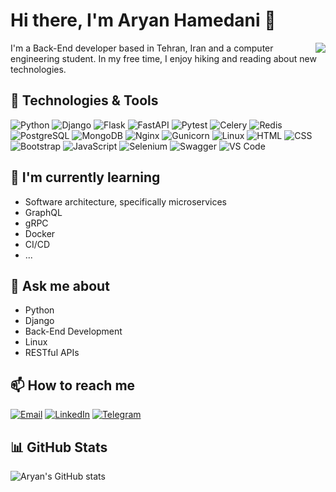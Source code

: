 # Hi there, I'm Aryan Hamedani 👋

<img align="right" src="https://media.giphy.com/media/qgQUggAC3Pfv687qPC/giphy.gif" width="auto" height="auto">

I'm a Back-End developer based in Tehran, Iran and a computer engineering student. In my free time, I enjoy hiking and reading about new technologies.

## 🔧 Technologies & Tools

![Python](https://img.shields.io/badge/-Python-3776AB?style=flat-square&logo=python&logoColor=white)
![Django](https://img.shields.io/badge/-Django-092E20?style=flat-square&logo=django&logoColor=white)
![Flask](https://img.shields.io/badge/-Flask-000000?style=flat-square&logo=flask&logoColor=white)
![FastAPI](https://img.shields.io/badge/-FastAPI-009688?style=flat-square&logo=fastapi&logoColor=white)
![Pytest](https://img.shields.io/badge/-Pytest-0A9EDC?style=flat-square&logo=pytest&logoColor=white)
![Celery](https://img.shields.io/badge/-Celery-37814A?style=flat-square&logo=celery&logoColor=white)
![Redis](https://img.shields.io/badge/-Redis-DC382D?style=flat-square&logo=redis&logoColor=white)
![PostgreSQL](https://img.shields.io/badge/-PostgreSQL-336791?style=flat-square&logo=postgresql&logoColor=white)
![MongoDB](https://img.shields.io/badge/-MongoDB-47A248?style=flat-square&logo=mongodb&logoColor=white)
![Nginx](https://img.shields.io/badge/-Nginx-269539?style=flat-square&logo=nginx&logoColor=white)
![Gunicorn](https://img.shields.io/badge/-Gunicorn-374151?style=flat-square&logo=gunicorn&logoColor=white)
![Linux](https://img.shields.io/badge/-Linux-FCC624?style=flat-square&logo=linux&logoColor=black)
![HTML](https://img.shields.io/badge/-HTML-E34F26?style=flat-square&logo=html5&logoColor=white)
![CSS](https://img.shields.io/badge/-CSS-1572B6?style=flat-square&logo=css3&logoColor=white)
![Bootstrap](https://img.shields.io/badge/-Bootstrap-563D7C?style=flat-square&logo=bootstrap&logoColor=white)
![JavaScript](https://img.shields.io/badge/-JavaScript-F7DF1E?style=flat-square&logo=javascript&logoColor=black)
![Selenium](https://img.shields.io/badge/-Selenium-43B02A?style=flat-square&logo=selenium&logoColor=white)
![Swagger](https://img.shields.io/badge/-Swagger-85EA2D?style=flat-square&logo=swagger&logoColor=black)
![VS Code](https://img.shields.io/badge/-VS%20Code-007ACC?style=flat-square&logo=visual-studio-code&logoColor=white)

## 🌱 I'm currently learning

- Software architecture, specifically microservices
- GraphQL
- gRPC
- Docker
- CI/CD
- ...

## 💬 Ask me about

- Python
- Django
- Back-End Development
- Linux
- RESTful APIs

## 📫 How to reach me

[![Email](https://img.shields.io/badge/-Email-D14836?style=flat-square&logo=gmail&logoColor=white)](mailto:aryn.hmd@gmail.com)
[![LinkedIn](https://img.shields.io/badge/-LinkedIn-0077B5?style=flat-square&logo=linkedin&logoColor=white)](https://www.linkedin.com/in/AryanHamedai)
[![Telegram](https://img.shields.io/badge/-Telegram-2CA5E0?style=flat-square&logo=telegram&logoColor=white)](https://t.me/tentoria)

## 📊 GitHub Stats

![Aryan's GitHub stats](https://github-readme-stats.vercel.app/api?username=AryanHamedani&show_icons=true&theme=radical)
